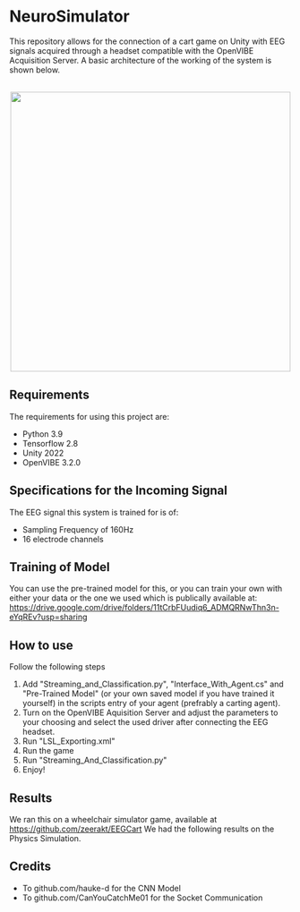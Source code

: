# NeuroSimulator
This repository allows for the connection of a cart game on Unity with EEG signals acquired through a headset compatible with the OpenVIBE Acquisition Server. A basic architecture of the working of the system is shown below.
<p align="center">
</br><img src="https://user-images.githubusercontent.com/48885205/170839794-f8b0c150-50c5-4c90-9810-3596b23bc666.png" width="500" height="500">
</p>

## **Requirements**
The requirements for using this project are:
- Python 3.9
- Tensorflow 2.8
- Unity 2022
- OpenVIBE 3.2.0

## **Specifications for the Incoming Signal**
The EEG signal this system is trained for is of:
- Sampling Frequency of 160Hz
- 16 electrode channels

## **Training of Model**
You can use the pre-trained model for this, or you can train your own with either your data or the one we used which is publically available at: https://drive.google.com/drive/folders/11tCrbFUudiq6_ADMQRNwThn3n-eYqREv?usp=sharing

## **How to use**
Follow the following steps
1. Add "Streaming_and_Classification.py", "Interface_With_Agent.cs" and "Pre-Trained Model" (or your own saved model if you have trained it yourself) in the scripts entry of your agent (prefrably a carting agent).
2. Turn on the OpenVIBE Aquisition Server and adjust the parameters to your choosing and select the used driver after connecting the EEG headset.
3. Run "LSL_Exporting.xml"
4. Run the game
5. Run "Streaming_And_Classification.py"
6. Enjoy!

## **Results**
We ran this on a wheelchair simulator game, available at https://github.com/zeerakt/EEGCart
We had the following results on the Physics Simulation.


## **Credits**
- To github.com/hauke-d for the CNN Model
- To github.com/CanYouCatchMe01 for the Socket Communication

